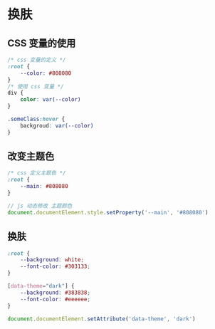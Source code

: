 # 换肤

## CSS 变量的使用

```css
/* css 变量的定义 */
:root {
    --color: #808080
}
/* 使用 css 变量 */
div {
    color: var(--color)
}

.someClass:hover {
    backgroud: var(--color)
}
```



## 改变主题色

```css
/* css 定义主题色 */
:root {
    --main: #808080
}
```

```javascript
// js 动态修改 主题颜色
document.documentElement.style.setProperty('--main', '#808080')
```



## 换肤

```css
:root {
    --background: white;
    --font-color: #303133;
}

[data-theme="dark"] {
    --background: #383838;
    --font-color: #eeeeee;
}
```

```javascript
document.documentElement.setAttribute('data-theme', 'dark')
```

